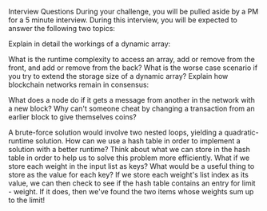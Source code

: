 Interview Questions
During your challenge, you will be pulled aside by a PM for a 5 minute interview. During this interview, you will be expected to answer the following two topics:

Explain in detail the workings of a dynamic array:

What is the runtime complexity to access an array, add or remove from the front, and add or remove from the back?
What is the worse case scenario if you try to extend the storage size of a dynamic array?
Explain how blockchain networks remain in consensus:

What does a node do if it gets a message from another in the network with a new block?
Why can't someone cheat by changing a transaction from an earlier block to give themselves coins?

A brute-force solution would involve two nested loops, yielding a quadratic-runtime solution. How can we use a hash table in order to implement a solution with a better runtime?
Think about what we can store in the hash table in order to help us to solve this problem more efficiently.
What if we store each weight in the input list as keys? What would be a useful thing to store as the value for each key?
If we store each weight's list index as its value, we can then check to see if the hash table contains an entry for limit - weight. If it does, then we've found the two items whose weights sum up to the limit!